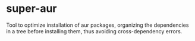 # super-aur
Tool to optimize installation of aur packages, organizing the dependencies in a tree before installing them, thus avoiding cross-dependency errors.
